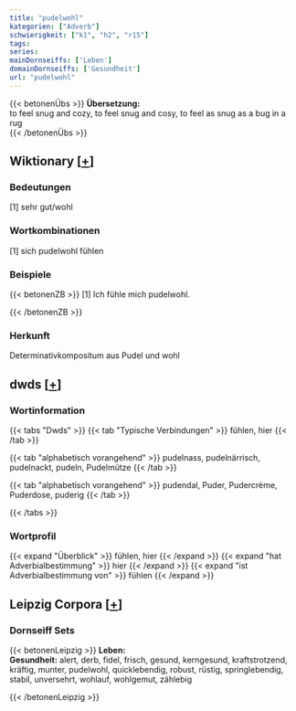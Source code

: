 ```yaml
---
title: "pudelwohl"
kategorien: ["Adverb"]
schwierigkeit: ["k1", "h2", "r15"]
tags:
series:
mainDornseiffs: ['Leben']
domainDornseiffs: ['Gesundheit']
url: "pudelwohl"
---
```


{{< betonenÜbs >}}
**Übersetzung:**  
to feel snug and cozy, to feel snug and cosy, to feel as snug as a bug in a rug  
{{< /betonenÜbs >}}

## Wiktionary [[+](https://de.wiktionary.org/wiki/pudelwohl)]

### Bedeutungen
[1] sehr gut/wohl  

### Wortkombinationen
[1] sich pudelwohl fühlen  

### Beispiele
{{< betonenZB >}}
[1] Ich fühle mich pudelwohl.  

{{< /betonenZB >}}
### Herkunft
Determinativkompositum aus Pudel und wohl  



## dwds [[+](https://www.dwds.de/wb/pudelwohl)]

### Wortinformation
{{< tabs "Dwds" >}}
{{< tab "Typische Verbindungen" >}}
fühlen, hier
{{< /tab >}}

{{< tab "alphabetisch vorangehend" >}}
pudelnass, pudelnärrisch, pudelnackt, pudeln, Pudelmütze
{{< /tab >}}

{{< tab "alphabetisch vorangehend" >}}
pudendal, Puder, Pudercrème, Puderdose, puderig
{{< /tab >}}

{{< /tabs >}}

### Wortprofil
{{< expand "Überblick" >}} fühlen, hier {{< /expand >}}
{{< expand "hat Adverbialbestimmung" >}} hier {{< /expand >}}
{{< expand "ist Adverbialbestimmung von" >}} fühlen {{< /expand >}}

## Leipzig Corpora [[+](https://corpora.uni-leipzig.de/en/res?word=pudelwohl&corpusId=deu_newscrawl-public_2018)]

### Dornseiff Sets
{{< betonenLeipzig >}}
**Leben:**  
**Gesundheit:** alert, derb, fidel, frisch, gesund, kerngesund, kraftstrotzend, kräftig, munter, pudelwohl, quicklebendig, robust, rüstig, springlebendig, stabil, unversehrt, wohlauf, wohlgemut, zählebig  

{{< /betonenLeipzig >}}
